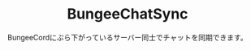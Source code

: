 <h1 align="center">BungeeChatSync</h1>

<p align="center">BungeeCordにぶら下がっているサーバー同士でチャットを同期できます。</p>
